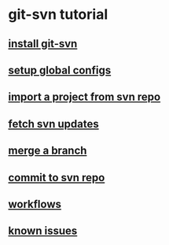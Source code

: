 # git-svn tutorial
## [install git-svn](./install-git-svn.md)
## [setup global configs](./setup-global-configs.md)
## [import a project from svn repo](./import-svn.md)
## [fetch svn updates](./fetch-updates.md)
## [merge a branch](./merge-branch.md)
## [commit to svn repo](./commit-svn.md)
## [workflows](./workflows.md)
## [known issues](./known-issues.md)